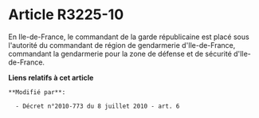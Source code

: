 # Article R3225-10

En Ile-de-France, le commandant de la garde républicaine est placé sous l'autorité du commandant de région de gendarmerie
d'Ile-de-France, commandant la gendarmerie pour la zone de défense et de sécurité d'Ile-de-France.

**Liens relatifs à cet article**

	**Modifié par**:

	  - Décret n°2010-773 du 8 juillet 2010 - art. 6
